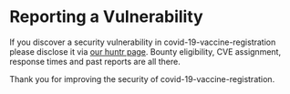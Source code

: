 # Reporting a Vulnerability


If you discover a security vulnerability in covid-19-vaccine-registration please disclose it via [our huntr page](https://huntr.dev/repos/7h3h4ckv157/covid-19-vaccine-registration/). Bounty eligibility, CVE assignment, response times and past reports are all there.

Thank you for improving the security of covid-19-vaccine-registration.
